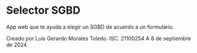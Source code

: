 # Selector SGBD
App web que te ayuda a elegir un SGBD de acuerdo a un formulario.

Creado por Luis Gerardo Morales Toledo. ISC. 21100254
A 8 de septiembre de 2024
